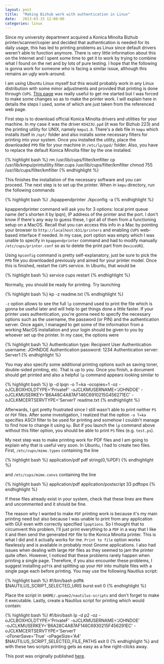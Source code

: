 ```yaml
---
layout: post
title:  "Making Bizhub work with authentication in Linux"
date:   2013-03-15 12:00:00
categories: linux
---
```


Since my university department acquired a Konica Minolta Bizhub printer/scanner/copier and decided that authentication is needed for its daily usage, this has led to printing problems as Linux since default drivers weren't able to function anymore. There is very little information about this on the Internet and I spent some time to get it to work by trying to combine what I found on the net and by lots of pure testing. I hope that the following is gonna work for someone who is facing a similar issue, although this remains an ugly work-around.

I am using Ubuntu Linux myself but this would probably work in any Linux distribution with some minor adjustments and provided that printing is done through `CUPS`. [This page](https://blinky.si.umich.edu/confluence/pages/viewpage.action?pageId=9994335) was really useful to get me started but I was forced to make some changes so as to make the printer work. I will explain here in details the steps I used, some of which are just taken from the referenced web page.

First step is to download official Konica Minolta drivers and utilities for your machine. In my case it was the driver `KO423U.ppd` (it was for Bizhub 223) and the printing utility for UNIX, namely `kmpu1.8`. There's a deb file in `kmpu` which installs itself in `/opt/` folder and also installs some necessary filters for printing into your system. Once you installed the utility, place the downloaded `PPD` file for your machine in `/etc/lp/ppd/` folder. Also, you have to replace the default Konica Minolta filter by the one installed.

{% highlight bash %}
rm /usr/lib/cups/filter/kmfilter
cp /usr/lib/kmpu/printutility.filter.cups /usr/lib/cups/filter/kmfilter
chmod 755 /usr/lib/cups/filter/kmfilter
{% endhighlight %}

This finishes the installation of the necessary software and you can proceed. The next step is to set up the printer. When in `kmpu` directory, run the following commands

{% highlight bash %}
./kpappendprinter
./kpconfig -a
{% endhighlight %}

kpappendprinter command will ask you for 3 options: local print queue name (let's shorten it by lpqn), IP address of the printer and the port. I don't know if there's any way to guess these, I got all of them from a functioning setup on a MacOS. Recall that you can access this info in a Mac by pointing your browser to `http://localhost:631/printers` and enabling `CUPS` web-based interface if needed. In my case, port option was empty which I was unable to specify in `kpappendprinter` command and had to modify manually `/etc/cups/printer.conf` so as to delete the print part from `DeviceURI`.

Using `kpconfig` command is pretty self-explanatory, just be sure to pick the `PPD` file you downloaded previously and aimed for your printer model. Once this is finished, restart the `CUPS` service. In Ubuntu, that would be

{% highlight bash %}
service cups restart
{% endhighlight %}

Normally, you should be ready for printing. Try launching

{% highlight bash %}
kp -z readme.txt
{% endhighlight %}

`-z` option allows to see the full `lp` command used to print the file which is gonna be useful later and will help to get things done a little faster. If your printer uses authentication, you're gonna need to specify the necessary options such as the username, the password (or PIN) and the authentication server. Once again, I managed to get some of the information from a working MacOS installation and your login should be given to you by whoever set up the printer. In my case, the options were

{% highlight bash %}
Authentication type: Recipient User
Authentication username: JOHNDOE
Authentication password: 1234
Authentication server: Server1
{% endhighlight %}

You may also specify some additional printing options such as saving toner, double-sided printing, etc. That is up to you. Once you finish, a document should get printed and also a helpful `lp` command appears looking similar to

{% highlight bash %}
lp -d lpqn -o T=ka -ocopies=1 -oz -oJCLBOXHOLDTYPE='PrivateF' -oJCLKMUSERNAME='JOHNDOE'
 -oJCLKMUSERKEY='B6A48C4A87AF146C6910215G456271EC' 
 -oJCLKMCERTSERVTYPE='Server1' readme.txt
{% endhighlight %}

Afterwards, I got pretty frustrated since I still wasn't able to print neither `PS` or `PDF` files. After some investigation, I realized that the option `-o T=ka` specifies ASCII filter to be used for printing and somehow I couldn't manage to find how to change it using `kp`. But if you launch the `lp` command above without this filter option, you should be able to print `PS` files (e.g. `test.ps`).

My next step was to make printing work for PDF files and I am going to explain why that is useful very soon. In Ubuntu, I had to create two files. First, `/etc/cups/mime.types` containing the line

{% highlight bash %}
application/pdf pdf string(0,%PDF)
{% endhighlight %}

and `/etc/cups/mime.convs` containing the line

{% highlight bash %}
application/pdf application/postscript 33 pdftops
{% endhighlight %}

If these files already exist in your system, check that these lines are there and uncommented and it should be fine.

The reason why I wanted to make `PDF` printing work is because it's my main printing need but also because I was unable to print from any application with GUI even with correctly specified `lpoptions`. So I thought that to circumvent this problem, I'll just print everything to a `PDF` in a way that I like it and then send the generated `PDF` file to the Konica Minolta printer. This is what I did and it actually works for me. `Print to file` option works flawlessly and is available in probably most Gnome applications. I also had issues when dealing with large `PDF` files as they seemed to jam the printer quite often. However, I noticed that these problems rarely happen when printing a single page. Therefore, if you also encounter these problems, I suggest installing `pdftk` and splitting up your `PDF` into multiple files with a single page each before printing. You may use the following Nautilus script:

{% highlight bash %}
#!/bin/bash
pdftk $NAUTILUS_SCRIPT_SELECTED_URIS burst
exit 0
{% endhighlight %}

Place the script in `$HOME/.gnome2/nautilus-scripts` and don't forget to make it executable. Lastly, create a Nautilus script for printing which would contain:

{% highlight bash %}
#!/bin/bash
lp -d p2 -oz -oJCLBOXHOLDTYPE='PrivateF' -oJCLKMUSERNAME='JOHNDOE' \
 -oJCLKMUSERKEY='B6A28C4A87AF146C6930215F456291EC' -oJCLKMCERTSERVTYPE='Server1' \
 -oTonerSave='True' -oPageSize='A4' $NAUTILUS_SCRIPT_SELECTED_FILE_PATHS
exit 0
{% endhighlight %}
and with these two scripts printing gets as easy as a few right-clicks away.

This post was originally published [here](https://blogs.fsfe.org/rytis/2013/03/15/making-bizhub-work-with-authentication-in-linux/).
